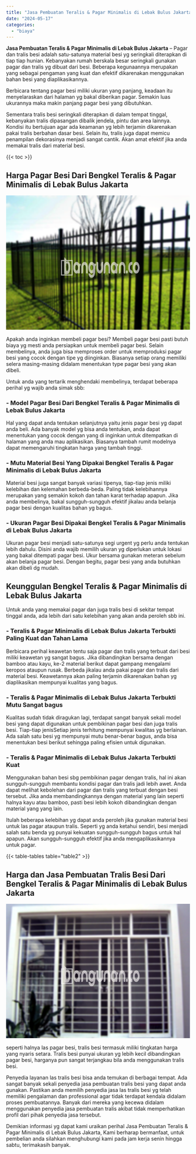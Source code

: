 ```yaml
---
title: "Jasa Pembuatan Teralis & Pagar Minimalis di Lebak Bulus Jakarta"
date: "2024-05-17"
categories: 
  - "biaya"
---
```


**Jasa Pembuatan Teralis & Pagar Minimalis di Lebak Bulus Jakarta** – Pagar dan tralis besi adalah satu-satunya material besi yg seringkali diterapkan di tiap tiap hunian. Kebanyakan rumah berskala besar seringkali gunakan pagar dan tralis yg dibuat dari besi. Beberapa kegunaannya merupakan yang sebagai pengaman yang kuat dan efektif dikarenakan menggunakan bahan besi yang diaplikasikannya.

Berbicara tentang pagar besi miliki ukuran yang panjang, keadaan itu menyelaraskan dari halaman yg bakal diberikan pagar. Semakin luas ukurannya maka makin panjang pagar besi yang dibutuhkan.

Sementara tralis besi seringkali diterapkan di dalam tempat tinggal, kebanyakan tralis dipasangan dibalik jendela, pintu dan area lainnya. Kondisi itu bertujuan agar ada keamanan yg lebih terjamin dikarenakan pakai tralis berbahan dasar besi. Selain itu, tralis juga dapat memicu penampilan dekorasinya menjadi sangat cantik. Akan amat efektif jika anda memakai tralis dari material besi.

{{< toc >}}

## Harga Pagar Besi Dari Bengkel Teralis & Pagar Minimalis di Lebak Bulus Jakarta

![Jasa Pembuatan Teralis & Pagar Minimalis di Lebak Bulus Jakarta](/images/pagar-minimalis-murah-24.png)

Apakah anda inginkan membeli pagar besi? Membeli pagar besi pasti butuh biaya yg mesti anda persiapkan untuk membeli pagar besi. Selain membelinya, anda juga bisa memproses order untuk memproduksi pagar besi yang cocok dengan tipe yg diinginkan. Biasanya setiap orang memiliki selera masing-masing didalam menentukan type pagar besi yang akan dibeli.

Untuk anda yang tertarik menghendaki membelinya, terdapat beberapa perihal yg wajib anda simak sbb:
### \- Model Pagar Besi Dari Bengkel Teralis & Pagar Minimalis di Lebak Bulus Jakarta

Hal yang dapat anda tentukan selanjutnya yaitu jenis pagar besi yg dapat anda beli. Ada banyak model yg bisa anda tentukan, anda dapat menentukan yang cocok dengan yang di inginkan untuk ditempatkan di halaman yang anda mau aplikasikan. Biasanya tambah rumit modelnya dapat memengaruhi tingkatan harga yang tambah tinggi.

### \- Mutu Material Besi Yang Dipakai Bengkel Teralis & Pagar Minimalis di Lebak Bulus Jakarta

Material besi juga sangat banyak variasi tipenya, tiap-tiap jenis miliki kelebihan dan kelemahan berbeda-beda. Paling tidak kelebihannya merupakan yang semakin kokoh dan tahan karat terhadap apapun. Jika anda membelinya, bakal sungguh-sungguh efektif jikalau anda belanja pagar besi dengan kualitas bahan yg bagus.

### \- Ukuran Pagar Besi Dipakai Bengkel Teralis & Pagar Minimalis di Lebak Bulus Jakarta

Ukuran pagar besi menjadi satu-satunya segi urgent yg perlu anda tentukan lebih dahulu. Disini anda wajib memilih ukuran yg diperlukan untuk lokasi yang bakal ditempati pagar besi. Ukur bersama gunakan meteran sebelum akan belanja pagar besi. Dengan begitu, pagar besi yang anda butuhkan akan dibeli dg mudah.

## Keunggulan Bengkel Teralis & Pagar Minimalis di Lebak Bulus Jakarta

Untuk anda yang memakai pagar dan juga tralis besi di sekitar tempat tinggal anda, ada lebih dari satu kelebihan yang akan anda peroleh sbb ini.

### \- Teralis & Pagar Minimalis di Lebak Bulus Jakarta Terbukti Paling Kuat dan Tahan Lama

Berbicara perihal keawetan tentu saja pagar dan tralis yang terbuat dari besi miliki keawetan yg sangat bagus. Jika dibandingkan bersama dengan bamboo atau kayu, ke-2 material berikut dapat gampang mengalami keropos ataupun rusak. Berbeda jikalau anda pakai pagar dan tralis dari material besi. Keawetannya akan paling terjamin dikarenakan bahan yg diaplikasikan mempunyai kualitas yang bagus.

### \- Teralis & Pagar Minimalis di Lebak Bulus Jakarta Terbukti Mutu Sangat bagus

Kualitas sudah tidak diragukan lagi, terdapat sangat banyak sekali model besi yang dapat digunakan untuk pembikinan pagar besi dan juga tralis besi. Tiap-tiap jenisSetiap jenis terhitung mempunyai kwalitas yg berlainan. Ada salah satu besi yg mempunyai mutu benar-benar bagus, anda bisa menentukan besi berikut sehingga paling efisien untuk digunakan.

### \- Teralis & Pagar Minimalis di Lebak Bulus Jakarta Terbukti Kuat

Menggunakan bahan besi sbg pembikinan pagar dengan tralis, hal ini akan sungguh-sungguh membantu kondisi pagar dan tralis jadi lebih awet. Anda dapat melihat kebolehan dari pagar dan tralis yang terbuat dengan besi tersebut. Jika anda membandingkannya dengan material yang lain seperti halnya kayu atau bamboo, pasti besi lebih kokoh dibandingkan dengan material yang yang lain.

Itulah beberapa kelebihan yg dapat anda peroleh jika gunakan material besi untuk las pagar ataupun tralis. Seperti yg anda ketahui sendiri, besi menjadi salah satu benda yg punyai kekuatan sungguh-sungguh bagus untuk hal apapun. Akan sungguh-sungguh efektif jika anda mengaplikasikannya untuk pagar.

{{< table-tables table="table2" >}}

## Harga dan Jasa Pembuatan Tralis Besi Dari Bengkel Teralis & Pagar Minimalis di Lebak Bulus Jakarta

![Jasa Pembuatan Teralis & Pagar Minimalis di Lebak Bulus Jakarta](/images/teralis-minimalis-murah-10.png)

seperti halnya las pagar besi, tralis besi termasuk miliki tingkatan harga yang nyaris setara. Tralis besi punyai ukuran yg lebih kecil dibandingkan pagar besi, harganya pun sangat terjangkau bila anda menggunakan tralis besi.

Penyedia layanan las tralis besi bisa anda temukan di berbagai tempat. Ada sangat banyak sekali penyedia jasa pembuatan tralis besi yang dapat anda gunakan. Pastikan anda memilih penyedia jasa las tralis besi yg telah memiliki pengalaman dan professional agar tidak terdapat kendala didalam proses pembuatannya. Banyak dari mereka yang kecewa didalam menggunakan penyedia jasa pembuatan tralis akibat tidak memperhatikan profil dari pihak penyedia jasa tersebut.

Demikian informasi yg dapat kami uraikan perihal Jasa Pembuatan Teralis & Pagar Minimalis di Lebak Bulus Jakarta, Kami berharap bermanfaat, untuk pembelian anda silahkan menghubungi kami pada jam kerja senin hingga sabtu, terimakasih banyak.
